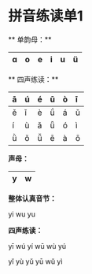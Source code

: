 # 拼音练读单1

** 单韵母：**

| ɑ | o | e | i | u | ü |
| :---: | :---: | :---: | :---: | :---: | :---: |


** 四声练读：**

| ā | ú | é | ū | ò | ī |
| :--- | :--- | :--- | :--- | :--- | :--- |
| ě | ǐ | è | ǘ | á | ǔ |
| í | ù | ǎ | ǖ | ó | ì |
| ǜ | ǒ | ǚ | ē | à | ō |

**声母：**

| y | w |
| :---: | :---: |


**整体认真音节：**

yi  wu  yu

**四声练读：**

yī  wú   yí  wū  wù  yú

yǐ  yù   yǔ  yū  wǔ  yì

